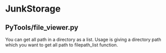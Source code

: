 # JunkStorage

## PyTools/file_viewer.py
You can get all path in a directory as a list. Usage is giving a directory path which you want to get all path to filepath_list function.
